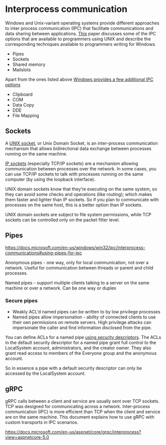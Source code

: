 # Interprocess communication

Windows and Unix-variant operating systems provide different approaches to inter process communication (IPC) that facilitate communications and data sharing between applications. [This](http://cs.brown.edu/people/slewando/files/IPCWinNTUNIX.pdf) paper discusses some of the IPC options that are available to programmers using UNIX and describe the corresponding techniques available to programmers writing for Windows.

* Pipes
* Sockets
* Shared memory
* Mailslots

Apart from the ones listed above [Windows provides a few additional IPC options](https://docs.microsoft.com/en-us/windows/win32/ipc/interprocess-communications#using-pipes-for-ipc)

* Clipboard
* COM
* Data Copy
* DDE
* File Mapping

## Sockets

A [UNIX socket](https://en.wikipedia.org/wiki/Unix_domain_socket), or Unix Domain Socket, is an inter-process communication mechanism that allows bidirectional data exchange between processes running on the same machine.

[IP sockets](https://en.wikipedia.org/wiki/Network_socket) (especially TCP/IP sockets) are a mechanism allowing communication between processes over the network. In some cases, you can use TCP/IP sockets to talk with processes running on the same computer (by using the loopback interface).

UNIX domain sockets know that they’re executing on the same system, so they can avoid some checks and operations (like routing); which makes them faster and lighter than IP sockets. So if you plan to communicate with processes on the same host, this is a better option than IP sockets.

UNIX domain sockets are subject to file system permissions, while TCP sockets can be controlled only on the packet filter level.

## Pipes

https://docs.microsoft.com/en-us/windows/win32/ipc/interprocess-communications#using-pipes-for-ipc

Anonymous pipes - one way, only for local communication, not over a network. Useful for communication between threads or parent and child processes.

Named pipes - support multiple clients talking to a server on the same machine or over a network. Can be one way or duplex

### Secure pipes

* Weakly ACL'd named pipes can be written to by low privilege processes
* Named pipes allow impersonation - ability of connected clients to use their oen permissions on remote servers. High privilege attacks can impersonate the caller and find information disclosed from the pipe.

You can define ACLs for a named pipe [using security descriptors](https://docs.microsoft.com/en-us/windows/win32/ipc/named-pipe-security-and-access-rights). The ACLs in the default security descriptor for a named pipe grant full control to the LocalSystem account, administrators, and the creator owner. They also grant read access to members of the Everyone group and the anonymous account.

So in essence a pipe with a default security descriptor can only be accessed by the LocalSystem account.

## gRPC

gRPC calls between a client and service are usually sent over TCP sockets. TCP was designed for communicating across a network. Inter-process communication (IPC) is more efficient than TCP when the client and service are on the same machine. This document explains how to use gRPC with custom transports in IPC scenarios.

https://docs.microsoft.com/en-us/aspnet/core/grpc/interprocess?view=aspnetcore-5.0